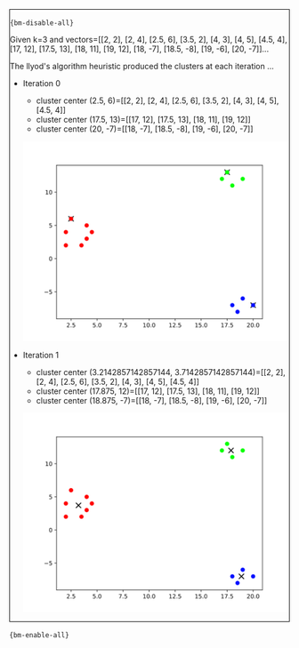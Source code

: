 <div style="border:1px solid black;">

`{bm-disable-all}`

Given k=3 and vectors=[[2, 2], [2, 4], [2.5, 6], [3.5, 2], [4, 3], [4, 5], [4.5, 4], [17, 12], [17.5, 13], [18, 11], [19, 12], [18, -7], [18.5, -8], [19, -6], [20, -7]]...

The llyod's algorithm heuristic produced the clusters at each iteration ...

 * Iteration 0

    * cluster center (2.5, 6)=[[2, 2], [2, 4], [2.5, 6], [3.5, 2], [4, 3], [4, 5], [4.5, 4]]
    * cluster center (17.5, 13)=[[17, 12], [17.5, 13], [18, 11], [19, 12]]
    * cluster center (20, -7)=[[18, -7], [18.5, -8], [19, -6], [20, -7]]

   ![k-centers 2D plot](ch8_b2aab62a88f08f75a8089f137bf5e737_plot0.svg)

 * Iteration 1

    * cluster center (3.2142857142857144, 3.7142857142857144)=[[2, 2], [2, 4], [2.5, 6], [3.5, 2], [4, 3], [4, 5], [4.5, 4]]
    * cluster center (17.875, 12)=[[17, 12], [17.5, 13], [18, 11], [19, 12]]
    * cluster center (18.875, -7)=[[18, -7], [18.5, -8], [19, -6], [20, -7]]

   ![k-centers 2D plot](ch8_b2aab62a88f08f75a8089f137bf5e737_plot1.svg)

</div>

`{bm-enable-all}`

